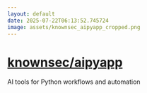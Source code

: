 ```yaml
---
layout: default
date: 2025-07-22T06:13:52.745724
image: assets/knownsec_aipyapp_cropped.png
---
```


# [knownsec/aipyapp](https://github.com/knownsec/aipyapp)

AI tools for Python workflows and automation
